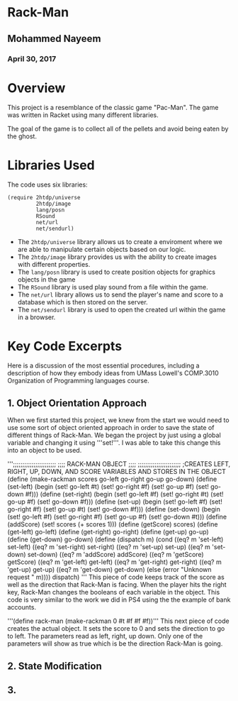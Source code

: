 # Rack-Man  
  
## Mohammed Nayeem  
### April 30, 2017  
  
# Overview  
  
This project is a resemblance of the classic game "Pac-Man". The game was written in Racket using many different libraries.

The goal of the game is to collect all of the pellets and avoid being eaten by the ghost. 

  
# Libraries Used  
The code uses six libraries:

```
(require 2htdp/universe  
         2htdp/image  
         lang/posn  
         RSound  
         net/url  
         net/sendurl)  
```  
  
* The ```2htdp/universe``` library allows us to create a enviroment where we are able to manipulate certain objects based on our logic.  
* The ```2htdp/image``` library provides us with the ability to create images with different properties.
* The ```lang/posn``` library is used to create position objects for graphics objects in the game  
* The ```RSound``` library is used play sound from a file within the game.
* The ```net/url``` library allows us to send the player's name and score to a database which is then stored on the server.  
* The ```net/sendurl``` library is used to open the created url within the game in a browser. 
  
# Key Code Excerpts  
  
Here is a discussion of the most essential procedures, including a description of how they embody ideas from 
UMass Lowell's COMP.3010 Organization of Programming languages course.  
  
## 1. Object Orientation Approach  
When we first started this project, we knew from the start we would need to use some sort of object oriented approach in order to save the state of different things of Rack-Man. We began the project by just using a global variable and changing it using '''set!'''. I was able to take this change this into an object to be used.

''';;;;;;;;;;;;;;;;;;;;;;; 
;;;; RACK-MAN OBJECT ;;;;
;;;;;;;;;;;;;;;;;;;;;;;
;CREATES LEFT, RIGHT, UP, DOWN, AND SCORE VARIABLES AND STORES IN THE OBJECT
(define (make-rackman scores go-left go-right go-up go-down)
	(define (set-left)
		(begin (set! go-left #t)
			(set! go-right #f)
			(set! go-up #f)
			(set! go-down #f)))
	(define (set-right)
		(begin (set! go-left #f)
			(set! go-right #t)
			(set! go-up #f)
			(set! go-down #f)))
	(define (set-up)
		(begin (set! go-left #f)
			(set! go-right #f)
			(set! go-up #t)
			(set! go-down #f)))
	(define (set-down)
		(begin (set! go-left #f)
			(set! go-right #f)
			(set! go-up #f)
			(set! go-down #t)))
	(define (addScore)
		(set! scores (+ scores 1)))
	(define (getScore)
		scores)
	(define (get-left)
		go-left)
	(define (get-right)
		go-right)
	(define (get-up)
		go-up)
	(define (get-down)
		go-down) 
	(define (dispatch m)
		(cond ((eq? m 'set-left) set-left)
			  ((eq? m 'set-right) set-right)
			  ((eq? m 'set-up) set-up)
			  ((eq? m 'set-down) set-down)
			  ((eq? m 'addScore) addScore)
			  ((eq? m 'getScore) getScore)
			  ((eq? m 'get-left) get-left)
			  ((eq? m 'get-right) get-right)
			  ((eq? m 'get-up) get-up)
			  ((eq? m 'get-down) get-down)
			  (else (error "Unknown request "
						   m))))
  dispatch)
  '''
This piece of code keeps track of the score as well as the direction that Rack-Man is facing. When the player hits the right key, Rack-Man changes the booleans of each variable in the object. This code is very similar to the work we did in PS4 using the the example of bank accounts. 

'''(define rack-man (make-rackman 0 #t #f #f #f))'''
This next piece of code creates the actual object. It sets the score to 0 and sets the direction to go to left. The parameters read as left, right, up down. Only one of the parameters will show as true which is be the direction Rack-Man is going.
## 2. State Modification

## 3. 

